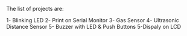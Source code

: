 The list of projects are:

1- Blinking LED 
2- Print on Serial Monitor
3- Gas Sensor
4- Ultrasonic Distance Sensor
5- Buzzer with LED & Push Buttons
5-Dispaly on LCD

